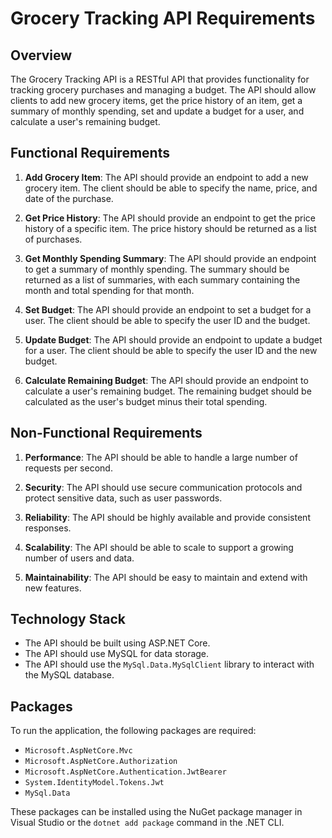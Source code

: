 # Grocery Tracking API Requirements

## Overview

The Grocery Tracking API is a RESTful API that provides functionality for tracking grocery purchases and managing a budget. The API should allow clients to add new grocery items, get the price history of an item, get a summary of monthly spending, set and update a budget for a user, and calculate a user's remaining budget.

## Functional Requirements

1. **Add Grocery Item**: The API should provide an endpoint to add a new grocery item. The client should be able to specify the name, price, and date of the purchase.

2. **Get Price History**: The API should provide an endpoint to get the price history of a specific item. The price history should be returned as a list of purchases.

3. **Get Monthly Spending Summary**: The API should provide an endpoint to get a summary of monthly spending. The summary should be returned as a list of summaries, with each summary containing the month and total spending for that month.

4. **Set Budget**: The API should provide an endpoint to set a budget for a user. The client should be able to specify the user ID and the budget.

5. **Update Budget**: The API should provide an endpoint to update a budget for a user. The client should be able to specify the user ID and the new budget.

6. **Calculate Remaining Budget**: The API should provide an endpoint to calculate a user's remaining budget. The remaining budget should be calculated as the user's budget minus their total spending.

## Non-Functional Requirements

1. **Performance**: The API should be able to handle a large number of requests per second.

2. **Security**: The API should use secure communication protocols and protect sensitive data, such as user passwords.

3. **Reliability**: The API should be highly available and provide consistent responses.

4. **Scalability**: The API should be able to scale to support a growing number of users and data.

5. **Maintainability**: The API should be easy to maintain and extend with new features.

## Technology Stack

- The API should be built using ASP.NET Core.
- The API should use MySQL for data storage.
- The API should use the `MySql.Data.MySqlClient` library to interact with the MySQL database.

## Packages

To run the application, the following packages are required:

- `Microsoft.AspNetCore.Mvc`
- `Microsoft.AspNetCore.Authorization`
- `Microsoft.AspNetCore.Authentication.JwtBearer`
- `System.IdentityModel.Tokens.Jwt`
- `MySql.Data`

These packages can be installed using the NuGet package manager in Visual Studio or the `dotnet add package` command in the .NET CLI.